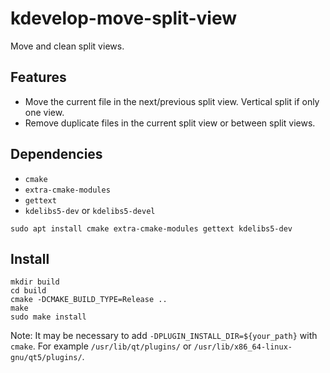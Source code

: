 # kdevelop-move-split-view

Move and clean split views.

## Features

- Move the current file in the next/previous split view. Vertical split if only one view.
- Remove duplicate files in the current split view or between split views.

## Dependencies

- `cmake`
- `extra-cmake-modules`
- `gettext`
- `kdelibs5-dev` or `kdelibs5-devel`
<!-- - kdevplatform-dev -->

```
sudo apt install cmake extra-cmake-modules gettext kdelibs5-dev
```

## Install

```
mkdir build
cd build
cmake -DCMAKE_BUILD_TYPE=Release ..
make
sudo make install
```

Note: It may be necessary to add `-DPLUGIN_INSTALL_DIR=${your_path}` with `cmake`. For example `/usr/lib/qt/plugins/` or `/usr/lib/x86_64-linux-gnu/qt5/plugins/`.
